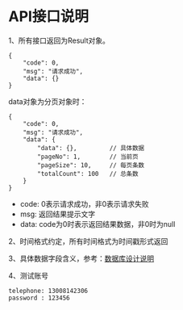 
# API接口说明

1、所有接口返回为Result对象。

    {
        "code": 0,
        "msg": "请求成功",
        "data": {}
    }
    
data对象为分页对象时：
    
    {
        "code": 0,
        "msg": "请求成功",
        "data": {
            "data": {},         // 具体数据
            "pageNo": 1,        // 当前页
            "pageSize": 10,     // 每页条数
            "totalCount": 100   // 总条数
        }
    }
    
- code: 0表示请求成功，非0表示请求失败
- msg: 返回结果提示文字
- data: code为0时表示返回结果数据，非0时为null

2、时间格式约定，所有时间格式为时间戳形式返回

3、具体数据字段含义，参考：[数据库设计说明](https://github.com/chenlinghong/graduation/blob/develop/doc/database/database-description.md)

4、测试账号

    telephone: 13008142306
    password : 123456